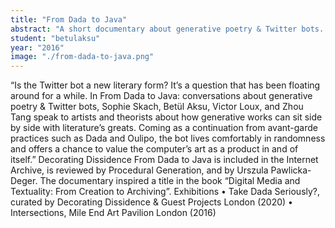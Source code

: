 ```yaml
---
title: "From Dada to Java"
abstract: "A short documentary about generative poetry & Twitter bots. In collaboration with Victor Loux, Sophie Skach, and Zhou Tang."
student: "betulaksu"
year: "2016"
image: "./from-dada-to-java.png"
---
```

“Is the Twitter bot a new literary form? It’s a question that has been floating around for a while. In From Dada to Java: conversations about generative poetry & Twitter bots, Sophie Skach, Betül Aksu, Victor Loux, and Zhou Tang speak to artists and theorists about how generative works can sit side by side with literature’s greats. Coming as a continuation from avant-garde practices such as Dada and Oulipo, the bot lives comfortably in randomness and offers a chance to value the computer’s art as a product in and of itself.”  Decorating Dissidence
From Dada to Java is included in the Internet Archive, is reviewed by Procedural Generation, and by Urszula Pawlicka-Deger. The documentary inspired a title in the book “Digital Media and Textuality: From Creation to Archiving”.
Exhibitions
• Take Dada Seriously?, curated by Decorating Dissidence & Guest Projects London (2020)
• Intersections, Mile End Art Pavilion London (2016)